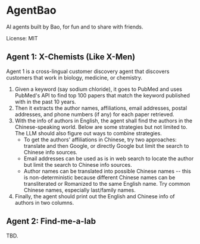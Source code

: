 # AgentBao
AI agents built by Bao, for fun and to share with friends.

License: MIT

## Agent 1: X-Chemists (Like X-Men)

Agent 1 is a cross-lingual customer discovery agent that discovers customers that work in biology, medicine, or chemistry. 

1. Given a keyword (say sodium chloride), it goes to PubMed and uses PubMed's API to find top 100 papers that match the keyword published with in the past 10 years. 
2. Then it extracts the author names, affiliations, email addresses, postal addresses, and phone numbers (if any) for each paper retrieved. 
3. With the info of authors in English, the agent shall find the authors in the Chinese-speaking world. Below are some strategies but not limited to. The LLM should also figure out ways to combine strategies. 
   * To get the authors' affiliations in Chinese, try two approaches: translate and then Google, or directly Google but limit the search to Chinese info sources. 
   * Email addresses can be used as is in web search to locate the author but limit the search to Chinese info sources. 
   * Author names can be translated into possible Chinese names -- this is non-deterministic because different Chinese names can be transliterated or Romanized to the same English name. Try common Chinese names, especially last/family names. 
4. Finally, the agent should print out the English and Chinese info of authors in two columns. 

## Agent 2: Find-me-a-lab

TBD. 